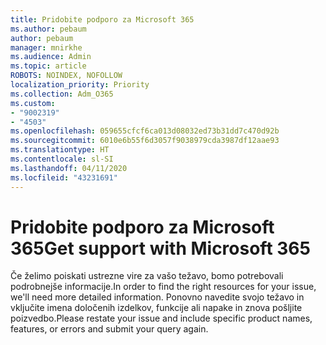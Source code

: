 ```yaml
---
title: Pridobite podporo za Microsoft 365
ms.author: pebaum
author: pebaum
manager: mnirkhe
ms.audience: Admin
ms.topic: article
ROBOTS: NOINDEX, NOFOLLOW
localization_priority: Priority
ms.collection: Adm_O365
ms.custom:
- "9002319"
- "4503"
ms.openlocfilehash: 059655cfcf6ca013d08032ed73b31dd7c470d92b
ms.sourcegitcommit: 6010e6b55f6d3057f9038979cda3987df12aae93
ms.translationtype: HT
ms.contentlocale: sl-SI
ms.lasthandoff: 04/11/2020
ms.locfileid: "43231691"
---
```

# <a name="get-support-with-microsoft-365"></a><span data-ttu-id="f11a4-102">Pridobite podporo za Microsoft 365</span><span class="sxs-lookup"><span data-stu-id="f11a4-102">Get support with Microsoft 365</span></span>

<span data-ttu-id="f11a4-103">Če želimo poiskati ustrezne vire za vašo težavo, bomo potrebovali podrobnejše informacije.</span><span class="sxs-lookup"><span data-stu-id="f11a4-103">In order to find the right resources for your issue, we'll need more detailed information.</span></span> <span data-ttu-id="f11a4-104">Ponovno navedite svojo težavo in vključite imena določenih izdelkov, funkcije ali napake in znova pošljite poizvedbo.</span><span class="sxs-lookup"><span data-stu-id="f11a4-104">Please restate your issue and include specific product names, features, or errors and submit your query again.</span></span>
